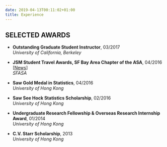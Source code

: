 ```yaml
---
date: 2019-04-13T00:11:02+01:00
title: Experience
---
```


## SELECTED AWARDS

- **Outstanding Graduate Student Instructor**, 03/2017<br>
*University of California, Berkeley*

- **JSM Student Travel Awards, SF Bay Area Chapter of the ASA**, 04/2016 \[[News](http://www.sfasa.org/June7_2016mtg.htm)\]<br>
*SFASA*

- **Saw Gold Medal in Statistics**, 04/2016 <br>
*University of Hong Kong*

- **Saw See Hock Statistics Scholarship**, 02/2016 <br>
*University of Hong Kong*

- **Undergraduate Research Fellowship & Overseas Research Internship Award**, 01/2014 <br>
*University of Hong Kong*

- **C.V. Starr Scholarship**, 2013 <br>
*University of Hong Kong*
